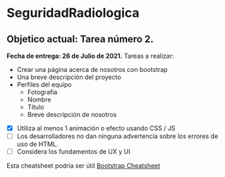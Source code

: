 # SeguridadRadiologica
## Objetico actual: Tarea número 2. 

**Fecha de entrega: 26 de Julio de 2021.**
Tareas a realizar:
* Crear una página acerca de nosotros con bootstrap
* Una breve descripción del proyecto
* Perfiles del equipo
  - Fotografía
  - Nombre
  - Título
  - Breve descripción de nosotros
 - [x] Utiliza al menos 1 animación o efecto usando CSS / JS
 - [ ] Los desarrolladores no dan ninguna advertencia sobre los errores de uso de HTML.
 - [ ] Considera los fundamentos de UX y UI

Esta cheatsheet podría ser útil [Bootstrap Cheatsheet](https://hackerthemes.com/bootstrap-cheatsheet/)
